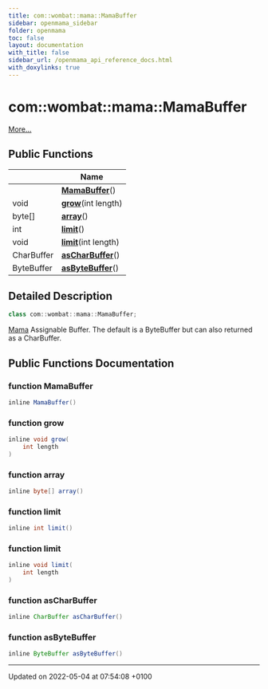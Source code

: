 ```yaml
---
title: com::wombat::mama::MamaBuffer
sidebar: openmama_sidebar
folder: openmama
toc: false
layout: documentation
with_title: false
sidebar_url: /openmama_api_reference_docs.html
with_doxylinks: true
---
```


# com::wombat::mama::MamaBuffer



 [More...](#detailed-description)

## Public Functions

|                | Name           |
| -------------- | -------------- |
| | **[MamaBuffer](classcom_1_1wombat_1_1mama_1_1MamaBuffer.html#function-mamabuffer)**() |
| void | **[grow](classcom_1_1wombat_1_1mama_1_1MamaBuffer.html#function-grow)**(int length) |
| byte[] | **[array](classcom_1_1wombat_1_1mama_1_1MamaBuffer.html#function-array)**() |
| int | **[limit](classcom_1_1wombat_1_1mama_1_1MamaBuffer.html#function-limit)**() |
| void | **[limit](classcom_1_1wombat_1_1mama_1_1MamaBuffer.html#function-limit)**(int length) |
| CharBuffer | **[asCharBuffer](classcom_1_1wombat_1_1mama_1_1MamaBuffer.html#function-ascharbuffer)**() |
| ByteBuffer | **[asByteBuffer](classcom_1_1wombat_1_1mama_1_1MamaBuffer.html#function-asbytebuffer)**() |

## Detailed Description

```java
class com::wombat::mama::MamaBuffer;
```


[Mama](classcom_1_1wombat_1_1mama_1_1Mama.html) Assignable Buffer. The default is a ByteBuffer but can also returned as a CharBuffer. 

## Public Functions Documentation

### function MamaBuffer

```java
inline MamaBuffer()
```


### function grow

```java
inline void grow(
    int length
)
```


### function array

```java
inline byte[] array()
```


### function limit

```java
inline int limit()
```


### function limit

```java
inline void limit(
    int length
)
```


### function asCharBuffer

```java
inline CharBuffer asCharBuffer()
```


### function asByteBuffer

```java
inline ByteBuffer asByteBuffer()
```


-------------------------------

Updated on 2022-05-04 at 07:54:08 +0100
